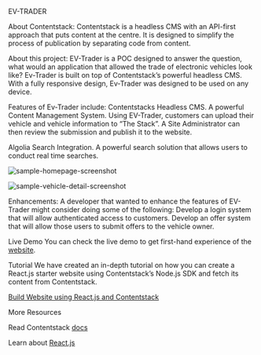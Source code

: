 EV-TRADER

About Contentstack: Contentstack is a headless CMS with an API-first approach that puts content at the centre. It is designed to simplify the process of publication by separating code from content.

About this project: EV-Trader is a POC designed to answer the question, what would an application that allowed the trade of electronic vehicles look like? Ev-Trader is built on top of Contentstack’s powerful headless CMS. With a fully responsive design, Ev-Trader was designed to be used on any device.

Features of Ev-Trader include:
Contentstacks Headless CMS. A powerful Content Management System. Using EV-Trader, customers can upload their vehicle and vehicle information to “The Stack”. A Site Administrator can then review the submission and publish it to the website.   

Algolia Search Integration. A powerful search solution that allows users to conduct real time searches.

![sample-homepage-screenshot](https://user-images.githubusercontent.com/8973713/126819700-b3d9be19-bd3e-417f-9fe3-a9fb0cac2564.png)

![sample-vehicle-detail-screenshot](https://user-images.githubusercontent.com/8973713/126819735-bb82847f-1dfe-43e9-b83d-ed384edb4929.png)

Enhancements:
A developer that wanted to enhance the features of EV-Trader might consider doing some of the following:
Develop a login system that will allow authenticated access to customers. 
Develop an offer system that will allow those users to submit offers to the vehicle owner.

Live Demo
You can check the live demo to get first-hand experience of the [website](https://master.d3awj48ru4zrnc.amplifyapp.com).

Tutorial
We have created an in-depth tutorial on how you can create a React.js starter website using Contentstack’s Node.js SDK and fetch its content from Contentstack.

[Build Website using React.js and Contentstack](https://www.contentstack.com/docs/developers/sample-apps/build-a-starter-website-using-react-js-and-contentstack/)

More Resources

Read Contentstack [docs](https://www.contentstack.com/docs/)

Learn about [React.js](https://reactjs.org/docs/getting-started.html)
